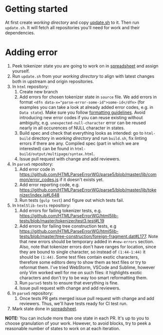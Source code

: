 # Getting started

At first create *working directory* and copy [update.sh](https://gist.github.com/inikulin/b8a9eea7fee5e3438925fb5a3981e777) to it. 
Then run `update.sh`. It will fetch all repositories you'll need for work and their dependencies.

# Adding error

1. Peek tokenizer state you are going to work on in [spreadsheet](https://docs.google.com/spreadsheets/d/1uToTV8M0aBkgdIEDRRBt4f0fJ0kUZm92olXTa9_xClU/edit?usp=sharing)
and assign yourself. 
2. Run `update.sh` from your *working directory* to align with latest changes both in upstream and origin repositories.
3. In `html` repository:
   1. Create new branch
   2. Add errors for chosen tokenizer state in `source` file. We add errors in format `<dfn data-x="parse-error-some-id">some-id</dfn>` (for
      examples you can take a look at already added error codes, e.g. in `Data state`). Make sure you follow [formatting guidelines](https://github.com/whatwg/html/blob/master/CONTRIBUTING.md#formatting).
      Avoid introducing new error codes if you can reuse existing without ambiguity, e.g. `unexpected-null-character` error can be 
      reused nearly in all occurences of NULL character in states.
   3. Build spec and check that everything looks as intended: go to `html-build` directory in *working directory* and run `build.sh`, 
      fix linting errors if there are any. Compiled spec (part in which we are interested) can be found in `html-build/output/multipage/syntax.html`.
   4. Issue pull request with change and add reviewers.
4. In `parse5` repository:
   1. Add error code in https://github.com/HTMLParseErrorWG/parse5/blob/master/lib/common/error_codes.js if it doesn't exists yet.
   2. Add error reporting code, e.g. https://github.com/HTMLParseErrorWG/parse5/blob/master/lib/tokenizer/index.js#L648
   3. Run tests (`gulp test`) and figure out which tests fail.
5. In `html5lib-tests` repository:
   1. Add errors for failing tokenizer tests, e.g. https://github.com/HTMLParseErrorWG/html5lib-tests/blob/master/tokenizer/test3.test#L19
   2. Add errors for failing tree construction tests, e.g https://github.com/HTMLParseErrorWG/html5lib-tests/blob/master/tree-construction/foreign-fragment.dat#L177.
      Note that new errors should be temporary added in `#new-errors` section. Also, note that tokenizer errors don't have ranges for location,
      since they are bound to single character, so instead of `(1:44-1:44)` it should be `(1:44)`. Some test files contain exotic characters,
      therefore some editors deny to show them as text files or try to reformat them. I've tried WebStorm, VSCode and Sublime, however only
      Vim worked well for me on such files: it highlights exotic characters and don't try to be way too smart reformatting them.
   3. Run `parse5` tests to ensure that everything is fine.
   4. Issue pull request with change and add reviewers.
6. In `parse5` repository:
   1. Once tests PR gets merged issue pull request with change and add reviewers. 
   Thus, we'll have tests ready for CI test run.
7. Mark state done in [spreadsheet](https://docs.google.com/spreadsheets/d/1uToTV8M0aBkgdIEDRRBt4f0fJ0kUZm92olXTa9_xClU/edit?usp=sharing).

**NOTE:** You can include more than one state in each PR. It's up to you to choose granulation of your work. However, to avoid blocks, try to peek a reasonable number of states to work on at each iteration.

